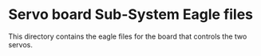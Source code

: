 Servo board Sub-System Eagle files
==============

This directory contains the eagle files for the board that controls the two servos.
